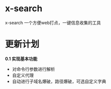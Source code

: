 # x-search
x-search 一个方便web打点，一键信息收集的工具

# 更新计划
**0.1 实现基本功能**
+ 对命令行参数进行解析
+ 自定义代理
+ 自动进行子域名爆破，路径爆破，可选自定义字典
